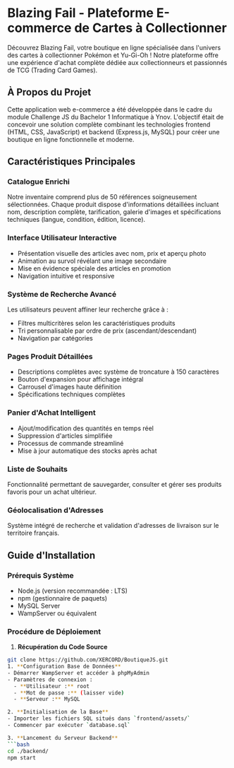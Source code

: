 # **Blazing Fail - Plateforme E-commerce de Cartes à Collectionner**

Découvrez Blazing Fail, votre boutique en ligne spécialisée dans l'univers des cartes à collectionner Pokémon et Yu-Gi-Oh ! Notre plateforme offre une expérience d'achat complète dédiée aux collectionneurs et passionnés de TCG (Trading Card Games).

## **À Propos du Projet**

Cette application web e-commerce a été développée dans le cadre du module Challenge JS du Bachelor 1 Informatique à Ynov. L'objectif était de concevoir une solution complète combinant les technologies frontend (HTML, CSS, JavaScript) et backend (Express.js, MySQL) pour créer une boutique en ligne fonctionnelle et moderne.

## **Caractéristiques Principales**

### **Catalogue Enrichi**
Notre inventaire comprend plus de 50 références soigneusement sélectionnées. Chaque produit dispose d'informations détaillées incluant nom, description complète, tarification, galerie d'images et spécifications techniques (langue, condition, édition, licence).

### **Interface Utilisateur Interactive**
- Présentation visuelle des articles avec nom, prix et aperçu photo
- Animation au survol révélant une image secondaire
- Mise en évidence spéciale des articles en promotion
- Navigation intuitive et responsive

### **Système de Recherche Avancé**
Les utilisateurs peuvent affiner leur recherche grâce à :
- Filtres multicritères selon les caractéristiques produits
- Tri personnalisable par ordre de prix (ascendant/descendant)
- Navigation par catégories

### **Pages Produit Détaillées**
- Descriptions complètes avec système de troncature à 150 caractères
- Bouton d'expansion pour affichage intégral
- Carrousel d'images haute définition
- Spécifications techniques complètes

### **Panier d'Achat Intelligent**
- Ajout/modification des quantités en temps réel
- Suppression d'articles simplifiée
- Processus de commande streamliné
- Mise à jour automatique des stocks après achat

### **Liste de Souhaits**
Fonctionnalité permettant de sauvegarder, consulter et gérer ses produits favoris pour un achat ultérieur.

### **Géolocalisation d'Adresses**
Système intégré de recherche et validation d'adresses de livraison sur le territoire français.

## **Guide d'Installation**

### **Prérequis Système**
- Node.js (version recommandée : LTS)
- npm (gestionnaire de paquets)
- MySQL Server
- WampServer ou équivalent

### **Procédure de Déploiement**

1. **Récupération du Code Source**
  ```bash
  git clone https://github.com/XERCORD/BoutiqueJS.git
1. **Configuration Base de Données**
  - Démarrer WampServer et accéder à phpMyAdmin
  - Paramètres de connexion :
    - **Utilisateur :** root
    - **Mot de passe :** (laisser vide)
    - **Serveur :** MySQL

2. **Initialisation de la Base**
  - Importer les fichiers SQL situés dans `frontend/assets/`
  - Commencer par exécuter `database.sql`

3. **Lancement du Serveur Backend**
  ```bash
  cd ./backend/
  npm start
